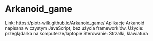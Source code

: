 # Arkanoid_game

Link: https://piotr-wilk.github.io/Arkanoid_game/
Aplikacje Arkanoid napisana w czystym JavaScript, bez użycia framework'ów. 
Użycie: przeglądarka na komputerze/laptopie
Sterowanie: Strzałki, klawiatura 
